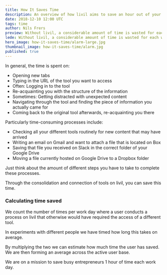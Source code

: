 ```yaml
---
title: How It Saves Time
description: An overview of how livil aims to save an hour out of your workday
date: 2018-12-10 12:00 UTC
tags: time
author: Nils Frers
preview: Without livil, a considerable amount of time is wasted for each work process that requires the access of a different tool.
lede: Without livil, a considerable amount of time is wasted for each work process that requires the access of a different tool.
hero_image: how-it-saves-time/alarm-large.jpg
thumbnail_image: how-it-saves-time/alarm.jpg
published: true
---
```


In general, the time is spent on:

 - Opening new tabs
 - Typing in the URL of the tool you want to access
 - Often: Logging in to the tool
 - Re-acquainting you with the structure of the information
 - Sometimes: Getting distracted with unexpected content
 - Navigating through the tool and finding the piece of information you actually came for
 - Coming back to the original tool afterwards, re-acquainting you there


Particularly time-consuming processes include:

 - Checking all your different tools routinely for new content that may have arrived
 - Writing an email on Gmail and want to attach a file that is located on Box
 - Saving that file you received on Slack in the correct folder of your Google Drive
 - Moving a file currently hosted on Google Drive to a Dropbox folder

Just think about the amount of different steps you have to take to complete these processes.

Through the consolidation and connection of tools on livil, you can save this time.

### Calculating time saved

We count the number of times per work day where a user conducts a process on livil that otherwise would have required the access of a different tool.

In experiments with different people we have timed how long this takes on average.

By multiplying the two we can estimate how much time the user has saved. We are then forming an average across the active user base.

We are on a mission to save busy entrepreneurs 1 hour of time each work day.
